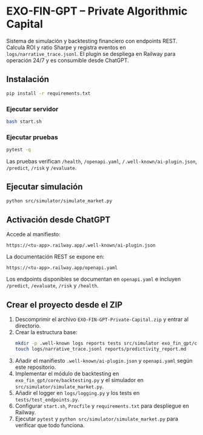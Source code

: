 # EXO-FIN-GPT – Private Algorithmic Capital

Sistema de simulación y backtesting financiero con endpoints REST. Calcula ROI y ratio Sharpe y registra eventos en `logs/narrative_trace.jsonl`. El plugin se despliega en Railway para operación 24/7 y es consumible desde ChatGPT.

## Instalación
```bash
pip install -r requirements.txt
```

### Ejecutar servidor
```bash
bash start.sh
```

### Ejecutar pruebas
```bash
pytest -q
```
Las pruebas verifican `/health`, `/openapi.yaml`, `/.well-known/ai-plugin.json`,
`/predict`, `/risk` y `/evaluate`.

## Ejecutar simulación
```bash
python src/simulator/simulate_market.py
```

## Activación desde ChatGPT
Accede al manifiesto:
```
https://<tu-app>.railway.app/.well-known/ai-plugin.json
```

La documentación REST se expone en:
```
https://<tu-app>.railway.app/openapi.yaml
```

Los endpoints disponibles se documentan en `openapi.yaml` e incluyen `/predict`, `/evaluate`, `/risk` y `/health`.

## Crear el proyecto desde el ZIP
1. Descomprimir el archivo `EXO-FIN-GPT-Private-Capital.zip` y entrar al directorio.
2. Crear la estructura base:
   ```bash
   mkdir -p .well-known logs reports tests src/simulator exo_fin_gpt/core
   touch logs/narrative_trace.jsonl reports/predictivity_report.md
   ```
3. Añadir el manifiesto `.well-known/ai-plugin.json` y `openapi.yaml` según este repositorio.
4. Implementar el módulo de backtesting en `exo_fin_gpt/core/backtesting.py` y el simulador en `src/simulator/simulate_market.py`.
5. Añadir el logger en `logs/logging.py` y los tests en `tests/test_endpoints.py`.
6. Configurar `start.sh`, `Procfile` y `requirements.txt` para despliegue en Railway.
7. Ejecutar `pytest` y `python src/simulator/simulate_market.py` para verificar que todo funciona.
